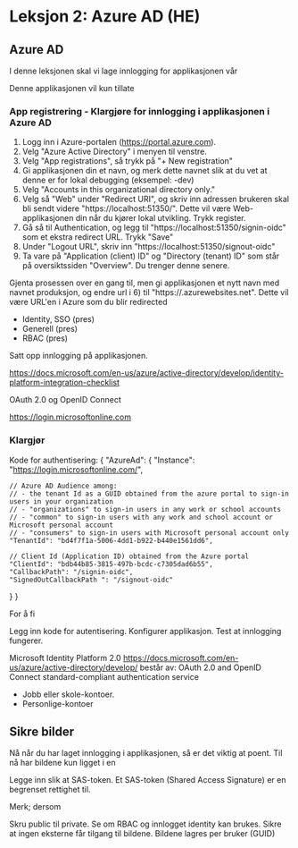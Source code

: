 # Leksjon 2: Azure AD (HE)

## Azure AD

I denne leksjonen skal vi lage innlogging for applikasjonen vår 

Denne applikasjonen vil kun tillate 

### App registrering - Klargjøre for innlogging i applikasjonen i Azure AD

1. Logg inn i Azure-portalen (https://portal.azure.com).
2. Velg "Azure Active Directory" i menyen til venstre.
3. Velg "App registrations", så trykk på "+ New registration"
4. Gi applikasjonen din et navn, og merk dette navnet slik at du vet at denne er for lokal debugging (eksempel: <navn>-dev)
5. Velg "Accounts in this organizational directory only." 
6. Velg så "Web" under "Redirect URI", og skriv inn adressen brukeren skal bli sendt videre "https://localhost:51350/". Dette vil være
   Web-applikasjonen din når du kjører lokal utvikling. Trykk register.
7. Gå så til Authentication, og legg til "https://localhost:51350/signin-oidc" som et ekstra redirect URL. Trykk "Save"
8. Under "Logout URL", skriv inn "https://localhost:51350/signout-oidc"
9. Ta vare på "Application (client) ID" og "Directory (tenant) ID" som står på oversiktssiden "Overview". Du trenger denne senere.

Gjenta prosessen over en gang til, men gi applikasjonen et nytt navn med navnet produksjon, og endre url i  6) til "https://<dinapplikasjon>.azurewebsites.net". Dette vil være URL'en i Azure som du blir redirected

- Identity, SSO (pres)
- Generell (pres)
- RBAC (pres)

Satt opp innlogging på applikasjonen.


https://docs.microsoft.com/en-us/azure/active-directory/develop/identity-platform-integration-checklist


OAuth 2.0 og OpenID Connect

https://login.microsoftonline.com

### Klargjør

Kode for authentisering:
{
  "AzureAd": {
    "Instance": "https://login.microsoftonline.com/",

    // Azure AD Audience among:
    // - the tenant Id as a GUID obtained from the azure portal to sign-in users in your organization
    // - "organizations" to sign-in users in any work or school accounts
    // - "common" to sign-in users with any work and school account or Microsoft personal account
    // - "consumers" to sign-in users with Microsoft personal account only
    "TenantId": "bd4f7f1a-5006-4dd1-b922-b440e1561dd6",

    // Client Id (Application ID) obtained from the Azure portal
    "ClientId": "bdb44b85-3815-497b-bcdc-c7305dad6b55",
    "CallbackPath": "/signin-oidc",
    "SignedOutCallbackPath ": "/signout-oidc"
  }
}






For å fi


Legg inn kode for autentisering.
Konfigurer applikasjon.
Test at innlogging fungerer.


Microsoft Identity Platform 2.0 https://docs.microsoft.com/en-us/azure/active-directory/develop/
består av:
OAuth 2.0 and OpenID Connect standard-compliant authentication service
- Jobb eller skole-kontoer.
- Personlige-kontoer







## Sikre bilder

Nå når du har laget innlogging i applikasjonen, så er det viktig at poent. Til nå har bildene kun ligget i en 



Legge inn slik at SAS-token.
Et SAS-token (Shared Access Signature) er en begrenset rettighet til.

Merk; dersom 



Skru public til private.
Se om RBAC og innlogget identity kan brukes.
Sikre at ingen eksterne får tilgang til bildene.
Bildene lagres per bruker (GUID)

